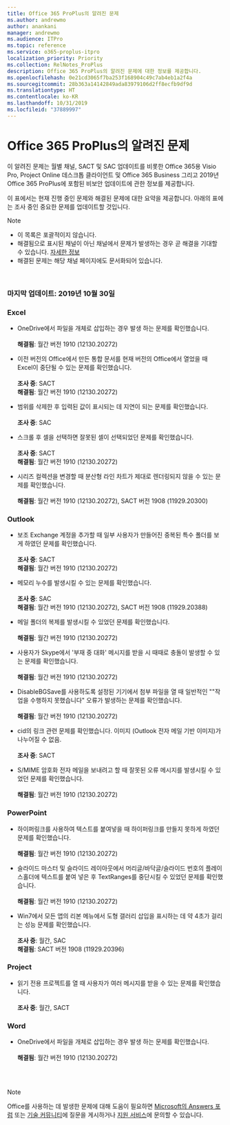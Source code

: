 ```yaml
---
title: Office 365 ProPlus의 알려진 문제
ms.author: andrewmo
author: anankani
manager: andrewmo
ms.audience: ITPro
ms.topic: reference
ms.service: o365-proplus-itpro
localization_priority: Priority
ms.collection: RelNotes_ProPlus
description: Office 365 ProPlus의 알려진 문제에 대한 정보를 제공합니다.
ms.openlocfilehash: 0e21cd3065f7ba253f168904c49c7ab4eb1a2f4a
ms.sourcegitcommit: 28b363a14142849ada83979106d2ff8ecfb9df9d
ms.translationtype: HT
ms.contentlocale: ko-KR
ms.lasthandoff: 10/31/2019
ms.locfileid: "37889997"
---
```

# <a name="office-365-proplus-known-issues"></a>Office 365 ProPlus의 알려진 문제

이 알려진 문제는 월별 채널, SACT 및 SAC 업데이트를 비롯한 Office 365용 Visio Pro, Project Online 데스크톱 클라이언트 및 Office 365 Business 그리고 2019년 Office 365 ProPlus에 포함된 비보안 업데이트에 관한 정보를 제공합니다.

이 표에서는 현재 진행 중인 문제와 해결된 문제에 대한 요약을 제공합니다.  아래의 표에는 조사 중인 중요한 문제를 업데이트할 것입니다.

> [!NOTE]
>- 이 목록은 포괄적이지 않습니다.
>- 해결됨으로 표시된 채널이 아닌 채널에서 문제가 발생하는 경우 곧 해결을 기대할 수 있습니다. [자세한 정보](https://docs.microsoft.com/ko-KR/DeployOffice/overview-of-update-channels-for-office-365-proplus#BKMK_SAC)
>- 해결된 문제는 해당 채널 페이지에도 문서화되어 있습니다.

<br>

### <a name="last-updated-october-30-2019"></a>마지막 업데이트: 2019년 10월 30일

### <a name="excel"></a>Excel

- OneDrive에서 파일을 개체로 삽입하는 경우 발생 하는 문제를 확인했습니다.<br><br> **해결됨**: 월간 버전 1910 (12130.20272)

- 이전 버전의 Office에서 만든 통합 문서를 현재 버전의 Office에서 열었을 때 Excel이 중단될 수 있는 문제를 확인했습니다.<br><br>
**조사 중**: SACT <br>**해결됨**: 월간 버전 1910 (12130.20272)

- 범위를 삭제한 후 입력된 값이 표시되는 데 지연이 되는 문제를 확인했습니다.<br><br>
**조사 중**: SAC

- 스크롤 후 셀을 선택하면 잘못된 셀이 선택되었던 문제를 확인했습니다.<br><br>
**조사 중**: SACT <br>**해결됨**: 월간 버전 1910 (12130.20272)

- 시리즈 컬렉션을 변경할 때 분산형 라인 차트가 제대로 렌더링되지 않을 수 있는 문제를 확인했습니다.<br><br>
**해결됨**: 월간 버전 1910 (12130.20272), SACT 버전 1908 (11929.20300)

### <a name="outlook"></a>Outlook

- 보조 Exchange 계정을 추가할 때 일부 사용자가 만들어진 중복된 특수 폴더를 보게 하였던 문제를 확인했습니다.<br><br>**조사 중**: SACT <br>**해결됨**: 월간 버전 1910 (12130.20272)

- 메모리 누수를 발생시킬 수 있는 문제를 확인했습니다. <br><br>
**조사 중**: SAC <br>**해결됨**: 월간 버전 1910 (12130.20272), SACT 버전 1908 (11929.20388)

- 메일 폴더의 복제를 발생시킬 수 있었던 문제를 확인했습니다.<br><br>
**해결됨**: 월간 버전 1910 (12130.20272)

- 사용자가 Skype에서 '부재 중 대화' 메시지를 받을 시 때때로 충돌이 발생할 수 있는 문제를 확인했습니다.<br><br>
**해결됨**: 월간 버전 1910 (12130.20272)

- DisableBGSave를 사용하도록 설정된 기기에서 첨부 파일을 열 때 일반적인 ""작업을 수행하지 못했습니다" 오류가 발생하는 문제를 확인했습니다.<br><br>
**해결됨**: 월간 버전 1910 (12130.20272)

- cid의 링크 관련 문제를 확인했습니다. 이미지 (Outlook 전자 메일 기반 이미지)가 나누어질 수 없음.<br><br>
**조사 중**: SACT

- S/MIME 암호화 전자 메일을 보내려고 할 때 잘못된 오류 메시지를 발생시킬 수 있었던 문제를 확인했습니다.<br><br>**해결됨**: 월간 버전 1910 (12130.20272)

### <a name="powerpoint"></a>PowerPoint

- 하이퍼링크를 사용하여 텍스트를 붙여넣을 때 하이퍼링크를 만들지 못하게 하였던 문제를 확인했습니다. <br><br>**해결됨**: 월간 버전 1910 (12130.20272)

- 슬라이드 마스터 및 슬라이드 레이아웃에서 머리글/바닥글/슬라이드 번호의 플레이스홀더에 텍스트를 붙여 넣은 후 TextRanges를 중단시킬 수 있었던 문제를 확인했습니다. <br><br>**해결됨**: 월간 버전 1910 (12130.20272)

- Win7에서 모든 앱의 리본 메뉴에서 도형 갤러리 삽입을 표시하는 데 약 4초가 걸리는 성능 문제를 확인했습니다.<br><br>
**조사 중**: 월간, SAC
<br>**해결됨**: SACT 버전 1908 (11929.20396)

### <a name="project"></a>Project

- 읽기 전용 프로젝트를 열 때 사용자가 여러 메시지를 받을 수 있는 문제를 확인했습니다.<br><br>
**조사 중**: 월간, SACT

### <a name="word"></a>Word
- OneDrive에서 파일을 개체로 삽입하는 경우 발생 하는 문제를 확인했습니다.<br><br> **해결됨**: 월간 버전 1910 (12130.20272)



<br>
<br>

> [!NOTE]
> Office를 사용하는 데 발생한 문제에 대해 도움이 필요하면 [Microsoft의 Answers 포럼](https://answers.microsoft.com/) 또는 [기술 커뮤니티](https://techcommunity.microsoft.com/)에 질문을 게시하거나 [지원 서비스](https://support.microsoft.com/contactus)에 문의할 수 있습니다.
